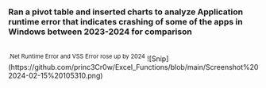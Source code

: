 ### Ran a pivot table and inserted charts to analyze Application runtime error that indicates crashing of some of the apps in Windows between 2023-2024 for comparison
<br>
<sup>.Net Runtime Error and VSS Error rose up by 2024</sup>
![Snip](https://github.com/princ3Cr0w/Excel_Functions/blob/main/Screenshot%202024-02-15%20105310.png)
